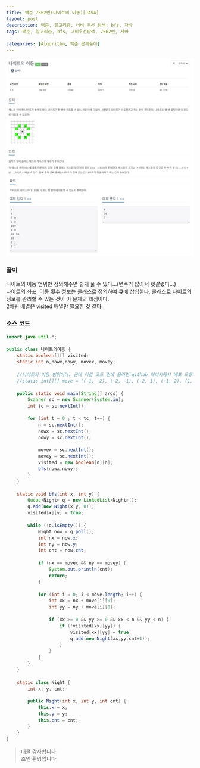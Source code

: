 ```yaml
---
title: 백준 7562번(나이트의 이동)[JAVA]
layout: post
description: 백준, 알고리즘, 너비 우선 탐색, bfs, 자바
tags: 백준, 알고리즘, bfs, 너비우선탐색, 7562번, 자바

categories: [Algorithm, 백준 문제풀이]
---
```


![7562-1](/assets/img/7562-1.png)<br/>
![7562-2](/assets/img/7562-2.png)


### __풀이__
나이트의 이동 범위만 정의해주면 쉽게 풀 수 있다...(변수가 많아서 헷갈렸다...) <br/>
나이트의 좌표, 이동 횟수 정보는 클래스로 정의하여 큐에 삽입한다. 클래스로 나이트의 정보를 관리할 수 있는 것이 이 문제의 핵심이다. <br/>
2차원 배열은 visited 배열만 필요한 것 같다.
<br/>


### __소스 코드__ 

```java
import java.util.*;

public class 나이트의이동 {
	static boolean[][] visited;
	static int n,nowx,nowy, movex, movey;

	//나이트의 이동 범위이다. 근데 이걸 코드 란에 올리면 github 페이지에서 배포 오류가 난다ㅠㅠㅠㅠ대괄호 2개씩 써서 그렇다는데, 이건 너무 하다...그래서 ((로 썼다. 여기서 괄호를 {로 바꿔주면 된다.
	//static int[][] move = ((-1, -2), (-2, -1), (-2, 1), (-1, 2), (1, 2), (2, 1), (2, -1), (1, -2));

	public static void main(String[] args) {
		Scanner sc = new Scanner(System.in);
		int tc = sc.nextInt();
		
		for (int t = 0 ; t < tc; t++) {
			n = sc.nextInt();
			nowx = sc.nextInt();
			nowy = sc.nextInt();
			
			movex = sc.nextInt();
			movey = sc.nextInt();
			visited = new boolean[n][n];
			bfs(nowx,nowy);
		}
	}
	
	static void bfs(int x, int y) {
		Queue<Night> q = new LinkedList<Night>();
		q.add(new Night(x,y, 0));
		visited[x][y] = true;
		
		while (!q.isEmpty()) {
			Night now = q.poll();
			int nx = now.x;
			int ny = now.y;
			int cnt = now.cnt;
			
			if (nx == movex && ny == movey) {
				System.out.println(cnt);
				return;
			}
			
			for (int i = 0; i < move.length; i++) {
				int xx = nx + move[i][0];
				int yy = ny + move[i][1];
				
				if (xx >= 0 && yy >= 0 && xx < n && yy < n) {
					if (!visited[xx][yy]) {
						visited[xx][yy] = true;
						q.add(new Night(xx,yy,cnt+1));
					}
				}
			}
		}
	}
	
	static class Night {
		int x, y, cnt;
		
		public Night(int x, int y, int cnt) {
			this.x = x;
			this.y = y;
			this.cnt = cnt;
		}
	}
}
```

> 태클 감사합니다.<br/>
> 조언 환영입니다.